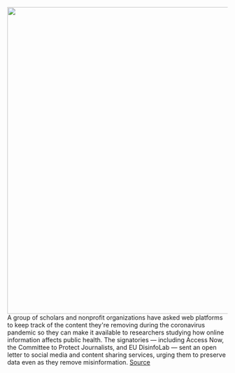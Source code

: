 <img src='https://cdn.vox-cdn.com/thumbor/FG-xctSZLCdmEV01xgjedvxPFmI=/0x0:2040x1360/1200x800/filters:focal(857x517:1183x843)/cdn.vox-cdn.com/uploads/chorus_image/image/66690067/akrales_180614_1777_0121.0.jpg' width='700px' /><br/>
A group of scholars and nonprofit organizations have asked web platforms to keep track of the content they're removing during the coronavirus pandemic so they can make it available to researchers studying how online information affects public health. The signatories — including Access Now, the Committee to Protect Journalists, and EU DisinfoLab — sent an open letter to social media and content sharing services, urging them to preserve data even as they remove misinformation.
<a href='https://www.theverge.com/2020/4/22/21231061/cpj-access-now-researchers-letter-social-media-platform-coronavirus-preserve-misinformation-data'> Source <a/>